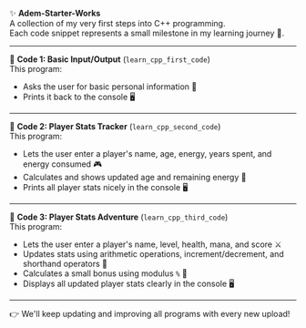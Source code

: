 ✨ **Adem-Starter-Works**  
A collection of my very first steps into C++ programming.  
Each code snippet represents a small milestone in my learning journey 🚀.

---

📂 **Code 1: Basic Input/Output** (`learn_cpp_first_code`)  
This program:  
- Asks the user for basic personal information 👤  
- Prints it back to the console 🖥️  

---

📂 **Code 2: Player Stats Tracker** (`learn_cpp_second_code`)  
This program:  
- Lets the user enter a player's name, age, energy, years spent, and energy consumed 🎮  
- Calculates and shows updated age and remaining energy 🔢  
- Prints all player stats nicely in the console 🖥️  

---

📂 **Code 3: Player Stats Adventure** (`learn_cpp_third_code`)  
This program:  
- Lets the user enter a player's name, level, health, mana, and score ⚔️  
- Updates stats using arithmetic operations, increment/decrement, and shorthand operators 🔧  
- Calculates a small bonus using modulus `%` 🎁  
- Displays all updated player stats clearly in the console 🖥️  

---

👉 We'll keep updating and improving all programs with every new upload!